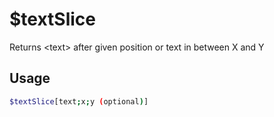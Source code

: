 # $textSlice

Returns \<text\> after given position or text in between X and Y

## Usage

```bash
$textSlice[text;x;y (optional)]
```

